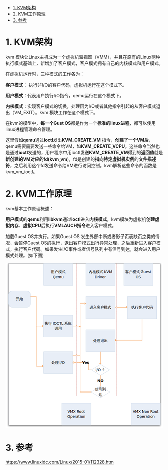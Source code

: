 
<!-- @import "[TOC]" {cmd="toc" depthFrom=1 depthTo=6 orderedList=false} -->

<!-- code_chunk_output -->

- [1. KVM架构](#1-kvm架构)
- [2. KVM工作原理](#2-kvm工作原理)
- [3. 参考](#3-参考)

<!-- /code_chunk_output -->

# 1. KVM架构




kvm 模块让Linux主机成为一个虚拟机监视器（VMM），并且在原有的Linux两种执行模式基础上，新增加了客户模式，客户模式拥有自己的内核模式和用户模式。

在虚拟机运行时，三种模式的工作各为：

**客户模式**： 执行非I/O的客户代码，虚拟机运行在这个模式下。

**用户模式**：代表用户执行I/O指令，qemu运行在这个模式下。

**内核模式**：实现客户模式的切换，处理因为I/O或者其他指令引起的从客户模式退出（VM\_EXIT）。kvm 模块工作在这个模式下。

在kvm的模型中，**每一个Gust OS**都是作为一个**标准的linux进程**，都可以使用linux进程管理命令管理。

这里假如**qemu**通过**ioctl**发出**KVM\_CREATE\_VM** 指令，**创建了一个VM后**，qemu需要需要发送一些命令给VM，如**KVM\_CREATE\_VCPU**。这些命令当然也是通过**ioctl**发送的，用户程序中用ioctl发送**KVM\_CREATE_VM**得到的**返回值**就是**新创建的VM对应的fd(kvm\_vm**)，fd是创建的**指向特定虚拟机实例**的**文件描述符**，之后利用这个fd发送命令给VM进行访问控制。kvm解析这些命令的函数是kvm\_vm\_ioctl。

# 2. KVM工作原理

kvm基本工作原理概述：

**用户模式**的**qemu**利用**libkvm**通过**ioctl**进入**内核模式**，kvm模块为虚拟机**创建虚拟内存**、**虚拟CPU**后执行**VMLAUCH指令**进入客户模式。

加载Guest OS并执行。如果Guest OS 发生外部中断或者影子页表缺页之类的情况，会暂停Guest OS的执行，退出客户模式出行异常处理，之后重新进入客户模式，执行客户代码。如果发生I/O事件或者信号队列中有信号到达，就会进入用户模式处理。(如下图)

![](./images/2019-06-04-15-30-02.png)

# 3. 参考

https://www.linuxidc.com/Linux/2015-01/112328.htm
